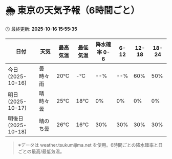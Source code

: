 # 🌦️ 東京の天気予報（6時間ごと）

🕒 最終更新: **2025-10-16 15:55:35**

| 日付 | 天気 | 最高気温 | 最低気温 | 降水確率 0-6 | 6-12 | 12-18 | 18-24 |
|------|------|----------|----------|------------|------|------|------|
| 今日 (2025-10-16) | 曇時々雨 | 20℃ | -℃ | --% | --% | 60% | 50% |
| 明日 (2025-10-17) | 晴時々曇 | 25℃ | 18℃ | 0% | 0% | 0% | 0% |
| 明後日 (2025-10-18) | 晴のち曇 | 26℃ | 16℃ | 30% | 30% | 30% | 30% |

> ※データは weather.tsukumijima.net を使用。6時間ごとの降水確率と日ごとの最高/最低気温。